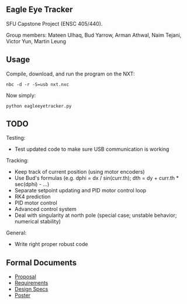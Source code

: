 ## Eagle Eye Tracker

SFU Capstone Project (ENSC 405/440).

Group members: Mateen Ulhaq, Bud Yarrow, Arman Athwal, Naim Tejani, Victor Yun, Martin Leung

## Usage

Compile, download, and run the program on the NXT:

    nbc -d -r -S=usb nxt.nxc

Now simply:

    python eagleeyetracker.py

## TODO

Testing:

 - Test updated code to make sure USB communication is working

Tracking:

 - Keep track of current position (using motor encoders)
 - Use Bud's formulas (e.g. dphi = dx / sin(curr.th); dth = dy + curr.th * sec(dphi) - ...)
 - Separate setpoint updating and PID motor control loop
 - RK4 prediction
 - PID motor control
 - Advanced control system
 - Deal with singularity at north pole (special case; unstable behavior; numerical stability)

General:

 - Write right proper robust code

## Formal Documents

 - [Proposal](http://www2.ensc.sfu.ca/~whitmore/courses/ensc305/projects/2018/1prop.pdf)
 - [Requirements](http://www2.ensc.sfu.ca/~whitmore/courses/ensc305/projects/2018/1reqs.pdf)
 - [Design Specs](http://www2.ensc.sfu.ca/~whitmore/courses/ensc305/projects/2018/1desi.pdf)
 - [Poster](http://www2.ensc.sfu.ca/~whitmore/courses/ensc305/projects/2018/1post.pdf)

